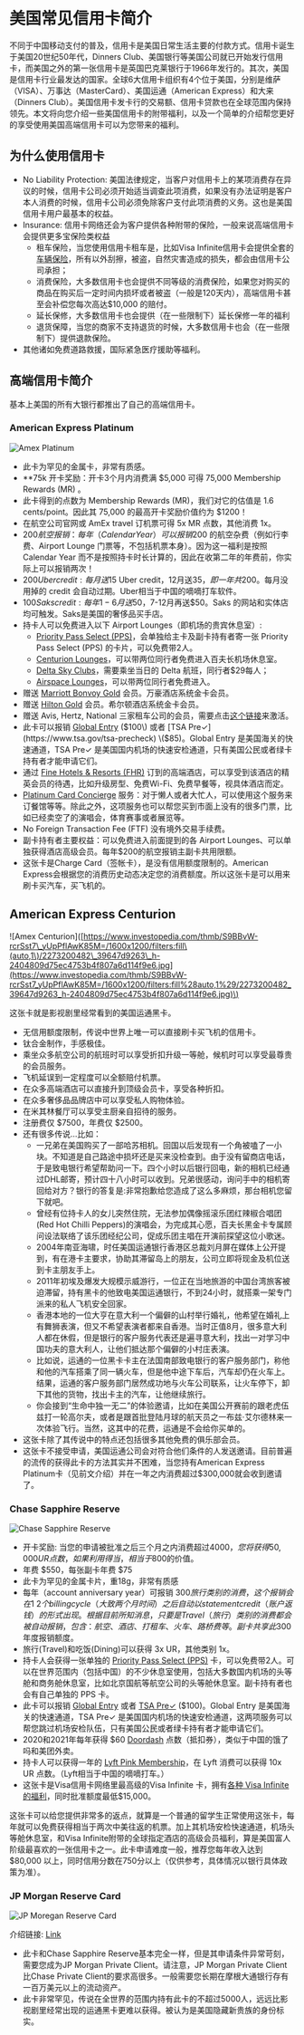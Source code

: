 # 美国常见信用卡简介

不同于中国移动支付的普及，信用卡是美国日常生活主要的付款方式。信用卡诞生于美国20世纪50年代，Dinners Club、美国银行等美国公司就已开始发行信用卡，而美国之外的第一张信用卡是英国巴克莱银行于1966年发行的。其次，美国是信用卡行业最发达的国家。全球6大信用卡组织有4个位于美国，分别是维萨（VISA）、万事达（MasterCard）、美国运通（American Express）和大来（Dinners Club）。美国信用卡发卡行的交易额、信用卡贷款也在全球范围内保持领先。本文将向您介绍一些美国信用卡的附带福利，以及一个简单的介绍帮您更好的享受使用美国高端信用卡可以为您带来的福利。

## 为什么使用信用卡

* No Liability Protection: 美国法律规定，当客户对信用卡上的某项消费存在异议的时候，信用卡公司必须开始适当调查此项消费，如果没有办法证明是客户本人消费的时候，信用卡公司必须免除客户支付此项消费的义务。这也是美国信用卡用户最基本的权益。
* Insurance: 信用卡网络还会为客户提供各种附带的保险，一般来说高端信用卡会提供更多宝保险类权益
  * 租车保险，当您使用信用卡租车是，比如Visa Infinite信用卡会提供全套的[车辆保险](https://visa-infinite.com/bq/benefits/auto-rental-insurance_23)，所有以外刮擦，被盗，自然灾害造成的损失，都会由信用卡公司承担；
  * 消费保险，大多数信用卡也会提供不同等级的消费保险，如果您对购买的商品在购买后一定时间内损坏或者被盗（一般是120天内），高端信用卡甚至会补偿您每次高达$10,000 的赔付。
  * 延长保修，大多数信用卡也会提供（在一些限制下）延长保修一年的福利
  * 退货保障，当您的商家不支持退货的时候，大多数信用卡也会（在一些限制下）提供退款保险。
* 其他诸如免费道路救援，国际紧急医疗援助等福利。

## 高端信用卡简介

基本上美国的所有大银行都推出了自己的高端信用卡。

### American Express Platinum

![Amex Platinum](https://i0.wp.com/thepointsguy.com/wp-content/uploads/2017/03/IMG_7190.jpg?fit=2000%2C1333px&ssl=1)

* 此卡为罕见的金属卡，非常有质感。
* \*\*75k 开卡奖励：开卡3个月内消费满 $5,000 可得 75,000 Membership Rewards \(MR\) 。
* 此卡得到的点数为 Membership Rewards \(MR\)，我们对它的估值是 1.6 cents/point。因此其 75,000 的最高开卡奖励价值约为 $1200！
* 在航空公司官网或 AmEx travel 订机票可得 5x MR 点数，其他消费 1x。
* $200 航空报销：每年（Calendar Year）可以报销 ​$200 的航空杂费（例如行李费、Airport Lounge 门票等，不包括机票本身）。因为这一福利是按照 Calendar Year 而不是按照持卡时长计算的，因此在收第二年的年费前，你实际上可以报销两次！
* $200 Uber credit: 每月送$15 Uber credit，12月送$35，即一年共$200。每月没用掉的 credit 会自动过期。Uber相当于中国的嘀嘀打车软件。
* $100 Saks credit: 每年1-6月送​$50，7-12月再送$50。Saks 的网站和实体店均可触发。Saks是美国的奢侈品买手店。
* 持卡人可以免费进入以下 Airport Lounges（即机场的贵宾休息室）:
  * [Priority Pass Select \(PPS\)](https://www.prioritypass.com/en/select)，会单独给主卡及副卡持有者寄一张 Priority Pass Select \(PPS\) 的卡片，可以免费带2人。
  * [Centurion Lounges](http://thecenturionlounge.com/)，可以带两位同行者免费进入百夫长机场休息室。
  * [Delta Sky Clubs](https://www.delta.com/skyclub/skyclub.action)，需要乘坐当日的 Delta 航班，同行者$29每人；
  * [Airspace Lounges](http://www.airspacelounge.com/)，可以带两位同行者免费进入。
* 赠送 [Marriott Bonvoy Gold](https://www.marriott.com/loyalty/member-benefits.mi) 会员。万豪酒店系统金卡会员。
* 赠送 [Hilton Gold](https://hiltonhonors3.hilton.com/en/explore/benefits/index.html) 会员。希尔顿酒店系统金卡会员。
* 赠送 Avis, Hertz, National 三家租车公司的会员，需要点击[这个链接](https://global.americanexpress.com/card-benefits/detail/car-rental-privileges)来激活。
* 此卡可以报销 [Global Entry](https://www.cbp.gov/travel/trusted-traveler-programs/global-entry) \($100\) 或者 [TSA Pre✓](https://www.tsa.gov/tsa-precheck) \($85\)。Global Entry 是美国海关的快速通道，TSA Pre✓ 是美国国内机场的快速安检通道，只有美国公民或者绿卡持有者才能申请它们。
* 通过 [Fine Hotels & Resorts \(FHR\)](https://www.americanexpressfhr.com/featured_hotel_searches/new) 订到的高端酒店，可以享受到该酒店的精英会员的待遇，比如升级房型、免费Wi-Fi、免费早餐等，视具体酒店而定。
* [Platinum Card Concierge](https://www.americanexpress.com/us/credit-cards/benefits/detail/platinum-card-concierge/platinum) 服务：对于懒人或者大忙人，可以使用这个服务来订餐馆等等。除此之外，这项服务也可以帮您买到市面上没有的很多门票，比如已经卖空了的演唱会，体育赛事或者展览等。
* No Foreign Transaction Fee \(FTF\) 没有境外交易手续费。
* 副卡持有者主要权益：可以免费进入前面提到的各 Airport Lounges、可以单独获得酒店高级会员。每年$200的航空报销主副卡共用限额。
* 这张卡是Charge Card（签帐卡），是没有信用额度限制的。American Express会根据您的消费历史动态决定您的消费额度。所以这张卡是可以用来刷卡买汽车，买飞机的。

## American Express Centurion

!\[Amex Centurion\]\([https://www.investopedia.com/thmb/S9BBvW-rcrSst7\_yUpPflAwK85M=/1600x1200/filters:fill\(auto,1\)/2273200482\_39647d9263\_h-2404809d75ec4753b4f807a6d114f9e6.jpg](https://www.investopedia.com/thmb/S9BBvW-rcrSst7_yUpPflAwK85M=/1600x1200/filters:fill%28auto,1%29/2273200482_39647d9263_h-2404809d75ec4753b4f807a6d114f9e6.jpg)\)

这张卡就是影视剧里经常看到的美国运通黑卡。

* 无信用额度限制，传说中世界上唯一可以直接刷卡买飞机的信用卡。
* 钛合金制作，手感极佳。
* 乘坐众多航空公司的航班时可以享受折扣升级一等舱，候机时可以享受最尊贵的会员服务。
* 飞机延误到一定程度可以全额赔付机票。
* 在众多高端酒店可以直接升到顶级会员卡，享受各种折扣。
* 在众多奢侈品品牌店中可以享受私人购物体验。
* 在米其林餐厅可以享受主厨亲自招待的服务。
* 注册费仅 $7500，年费仅 $2500。
* 还有很多传说…比如：
  * 一兄弟在美国购买了一部哈苏相机。回国以后发现有一个角被嗑了一小块。不知道是自己路途中损坏还是买来没检查到。由于没有留商店电话，于是致电银行希望帮助问一下。四个小时以后银行回电，新的相机已经通过DHL邮寄，预计四十八小时可以收到。兄弟很感动，询问手中的相机寄回给对方？银行的答复是:非常抱歉给您造成了这么多麻烦，那台相机您留下就吧。
  * 曾经有位持卡人的女儿突然住院，无法参加偶像摇滚乐团红辣椒合唱团\(Red Hot Chilli Peppers\)的演唱会，为完成其心愿，百夫长黑金卡专属顾问设法联络了该乐团经纪公司，促成乐团主唱在开演前探望这位小歌迷。
  * 2004年南亚海啸，时任美国运通银行香港区总裁刘月屏在媒体上公开提到，有在港卡主要求，协助其滞留岛上的朋友，公司立即将现金及机位送到卡主朋友手上。
  * 2011年初埃及爆发大规模示威游行，一位正在当地旅游的中国台湾旅客被迫滞留，持有黑卡的他致电美国运通银行，不到24小时，就搭乘一架专门派来的私人飞机安全回家。
  * 香港本地的一位大亨在意大利一个偏僻的山村举行婚礼，他希望在婚礼上有舞狮表演，但又不希望表演者都来自香港。当时正值8月，很多意大利人都在休假，但是银行的客户服务代表还是遍寻意大利，找出一对学习中国功夫的意大利人，让他们抵达那个偏僻的小村庄表演。
  * 比如说，运通的一位黑卡卡主在法国南部致电银行的客户服务部门，称他和他的汽车搭乘了同一辆火车，但是他中途下车后，汽车却仍在火车上。结果，运通的客户服务部门居然成功地与火车公司联系，让火车停下，卸下其他的货物，找出卡主的汽车，让他继续旅行。
  * 你会接到“生命中独一无二”的体验邀请，比如在美国公开赛前的跟老虎伍兹打一轮高尔夫，或者是跟首批登陆月球的航天员之一布兹·艾尔德林来一次体验飞行。当然，这其中的花费，运通是不会给你买单的。
* 这张卡除了其传说中的特点还包括很多其他免费的俱乐部会员。
* 这张卡不接受申请，美国运通公司会对符合他们条件的人发送邀请。目前普遍的流传的获得此卡的方法其实并不困难，当您持有American Express Platinum卡（见前文介绍）并在一年之内消费超过$300,000就会收到邀请了。

### Chase Sapphire Reserve

![Chase Sapphire Reserve](https://frequentmiler.boardingarea.com/wp-content/uploads/2017/08/Sapphire-Reserve-Greg-e1574007181646.jpg)

* 开卡奖励: 当您的申请被批准之后三个月之内消费超过$4000，您将获得50,000 UR点数，如果利用得当，相当于$800的价值。
* 年费 $550，每张副卡年费 $75
* 此卡为罕见的金属卡片，重18g，非常有质感
* 每年（account anniversary year）可报销 $300 旅行类别的消费，这个报销会在1~2个 billing cycle（大致两个月时间）之后自动以 statement credit （账户返钱）的形式出现。根据目前所知消息，只要是 Travel（旅行） 类别的消费都会被自动报销，包含：航空、酒店、打租车、火车、路桥费等。副卡共享此$300年度报销额度。
* 旅行\(Travel\)和吃饭\(Dining\)可以获得 3x UR，其他类别 1x。
* 持卡人会获得一张单独的 [Priority Pass Select \(PPS\)](https://www.prioritypass.com/en/select) 卡，可以免费带2人。可以在世界范围内（包括中国）的不少休息室使用，包括大多数国内机场的头等舱和商务舱休息室，比如北京国航等航空公司的头等舱休息室。副卡持有者也会有自己单独的 PPS 卡。
* 此卡可以报销 [Global Entry](https://www.cbp.gov/travel/trusted-traveler-programs/global-entry) 或者  [TSA Pre✓](https://www.tsa.gov/tsa-precheck) \($100\)。Global Entry 是美国海关的快速通道，TSA Pre✓ 是美国国内机场的快速安检通道，这两项服务可以帮您跳过机场安检队伍，只有美国公民或者绿卡持有者才能申请它们。
* 2020和2021年每年获得 $60 [Doordash](https://apply.uscreditcardguide.com/credit-card/doordash/apply/) 点数（抵扣券），类似于中国的饿了吗和美团外卖。
* 持卡人可以获得一年的 [Lyft Pink Membership](https://help.lyft.com/hc/en-us/articles/360037342653-Lyft-Pink)，在 Lyft 消费可以获得 10x UR 点数。（Lyft相当于中国的嘀嘀打车。）
* 这张卡是Visa信用卡网络里最高级的Visa Infinite 卡，拥有[各种 Visa Infinite 的福利](https://www.uscreditcardguide.com/visa-信用卡福利简介/)，同时批准额度最低$15,000。

这张卡可以给您提供非常多的返点，就算是一个普通的留学生正常使用这张卡，每年就可以免费获得相当于两次中美往返的机票。加上其机场安检快速通道，机场头等舱休息室，和Visa Infinite附带的全球指定酒店的高级会员福利，算是美国富人阶级最喜欢的一张信用卡之一。此卡申请难度一般，推荐您每年收入达到$80,000 以上，同时信用分数在750分以上（仅供参考，具体情况以银行具体政策为准）。

### JP Morgan Reserve Card

![JP Moregan Reserve Card](https://therewardboss.com/wp-content/uploads/2016/09/JP-Morgan-Reserve-Credit-Card-100000-Bonus.png)

介绍链接: [Link](https://www.chase.com/card-benefits/jpmreserve/travel)

* 此卡和Chase Sapphire Reserve基本完全一样，但是其申请条件异常苛刻，需要您成为JP Morgan Private Client。请注意，JP Morgan Private Client比Chase Private Client的要求高很多。一般需要您长期在摩根大通银行存有一百万美元以上的流动资产。
* 此卡非常罕见，传说在全世界的范围内持有此卡的不超过5000人，远远比影视剧里经常出现的运通黑卡更难以获得。被认为是美国隐藏新贵族的身份标实。

